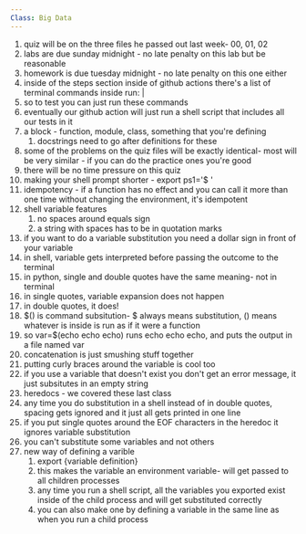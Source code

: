 ```yaml
---
Class: Big Data
---
```


1. quiz will be on the three files he passed out last week- 00, 01, 02
2. labs are due sunday midnight - no late penalty on this lab but be reasonable
3. homework is due tuesday midnight - no late penalty on this one either
4. inside of the steps section inside of github actions there's a list of terminal commands inside run: |
5. so to test you can just run these commands
6. eventually our github action will just run a shell script that includes all our tests in it
7. a block - function, module, class, something that you're defining
    1. docstrings need to go after definitions for these
8. some of the problems on the quiz files will be exactly identical- most will be very similar - if you can do the practice ones you're good
9. there will be no time pressure on this quiz
10. making your shell prompt shorter - export ps1='$ '
11. idempotency - if a function has no effect and you can call it more than one time without changing the environment, it's idempotent
12. shell variable features
    1. no spaces around equals sign
    2. a string with spaces has to be in quotation marks
13. if you want to do a variable substitution you need a dollar sign in front of your variable
14. in shell, variable gets interpreted before passing the outcome to the terminal
15. in python, single and double quotes have the same meaning- not in terminal
16. in single quotes, variable expansion does not happen
17. in double quotes, it does!
18. $() is command subsitution- $ always means substitution, () means whatever is inside is run as if it were a function
19. so var=$(echo echo echo) runs echo echo echo, and puts the output in a file named var
20. concatenation is just smushing stuff together
21. putting curly braces around the variable is cool too
22. if you use a variable that doesn't exist you don't get an error message, it just subsitutes in an empty string
23. heredocs - we covered these last class
24. any time you do substitution in a shell instead of in double quotes, spacing gets ignored and it just all gets printed in one line
25. if you put single quotes around the EOF characters in the heredoc it ignores variable substitution
26. you can't substitute some variables and not others
27. new way of defining a varible
    1. export {variable definition}
    2. this makes the variable an environment variable- will get passed to all children processes
    3. any time you run a shell script, all the variables you exported exist inside of the child process and will get substituted correctly
    4. you can also make one by defining a variable in the same line as when you run a child process
